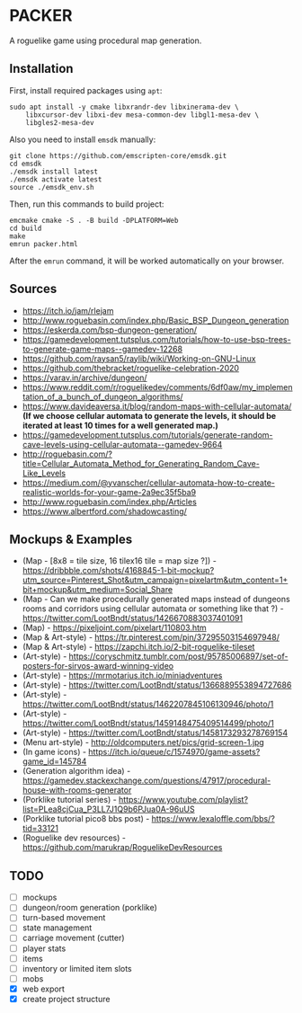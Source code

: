 # PACKER

A roguelike game using procedural map generation.


## Installation

First, install required packages using `apt`:

    sudo apt install -y cmake libxrandr-dev libxinerama-dev \
        libxcursor-dev libxi-dev mesa-common-dev libgl1-mesa-dev \
        libgles2-mesa-dev


Also you need to install `emsdk` manually:

    git clone https://github.com/emscripten-core/emsdk.git
    cd emsdk
    ./emsdk install latest
    ./emsdk activate latest
    source ./emsdk_env.sh


Then, run this commands to build project:

    emcmake cmake -S . -B build -DPLATFORM=Web
    cd build
    make
    emrun packer.html


After the `emrun` command, it will be worked automatically on your
browser.


## Sources

- https://itch.io/jam/rlejam
- http://www.roguebasin.com/index.php/Basic_BSP_Dungeon_generation
- https://eskerda.com/bsp-dungeon-generation/
- https://gamedevelopment.tutsplus.com/tutorials/how-to-use-bsp-trees-to-generate-game-maps--gamedev-12268
- https://github.com/raysan5/raylib/wiki/Working-on-GNU-Linux
- https://github.com/thebracket/roguelike-celebration-2020
- https://varav.in/archive/dungeon/
- https://www.reddit.com/r/roguelikedev/comments/6df0aw/my_implementation_of_a_bunch_of_dungeon_algorithms/
- https://www.davideaversa.it/blog/random-maps-with-cellular-automata/ **(If we choose cellular automata to generate the levels, it should be iterated at least 10 times for a well generated map.)**
- https://gamedevelopment.tutsplus.com/tutorials/generate-random-cave-levels-using-cellular-automata--gamedev-9664
- http://roguebasin.com/?title=Cellular_Automata_Method_for_Generating_Random_Cave-Like_Levels
- https://medium.com/@yvanscher/cellular-automata-how-to-create-realistic-worlds-for-your-game-2a9ec35f5ba9
- http://www.roguebasin.com/index.php/Articles
- https://www.albertford.com/shadowcasting/

## Mockups & Examples
- (Map - [8x8 = tile size, 16 tilex16 tile = map size ?]) - https://dribbble.com/shots/4168845-1-bit-mockup?utm_source=Pinterest_Shot&utm_campaign=pixelartm&utm_content=1+bit+mockup&utm_medium=Social_Share
- (Map - Can we make procedurally generated maps instead of dungeons rooms and corridors using cellular automata or something like that ?) - https://twitter.com/LootBndt/status/1426670883037401091
- (Map) - https://pixeljoint.com/pixelart/110803.htm
- (Map & Art-style) - https://tr.pinterest.com/pin/37295503154697948/
- (Map & Art-style) - https://zapchi.itch.io/2-bit-roguelike-tileset
- (Art-style) - https://coryschmitz.tumblr.com/post/95785006897/set-of-posters-for-sirvos-award-winning-video
- (Art-style) - https://mrmotarius.itch.io/miniadventures
- (Art-style) - https://twitter.com/LootBndt/status/1366889553894727686
- (Art-style) - https://twitter.com/LootBndt/status/1462207845106130946/photo/1
- (Art-style) - https://twitter.com/LootBndt/status/1459148475409514499/photo/1
- (Art-style) - https://twitter.com/LootBndt/status/1458173293278769154
- (Menu art-style) - http://oldcomputers.net/pics/grid-screen-1.jpg
- (In game icons) - https://itch.io/queue/c/1574970/game-assets?game_id=145784
- (Generation algorithm idea) - https://gamedev.stackexchange.com/questions/47917/procedural-house-with-rooms-generator
- (Porklike tutorial series) - https://www.youtube.com/playlist?list=PLea8cjCua_P3LL7J1Q9b6PJua0A-96uUS
- (Porklike tutorial pico8 bbs post) - https://www.lexaloffle.com/bbs/?tid=33121
- (Roguelike dev resources) - https://github.com/marukrap/RoguelikeDevResources


## TODO

- [ ] mockups
- [ ] dungeon/room generation (porklike)
- [ ] turn-based movement
- [ ] state management
- [ ] carriage movement (cutter)
- [ ] player stats
- [ ] items
- [ ] inventory or limited item slots
- [ ] mobs
- [X] web export
- [X] create project structure
